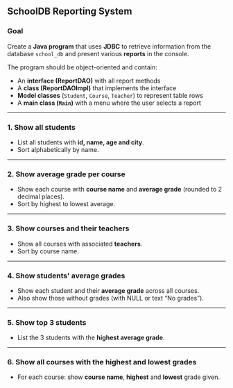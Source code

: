 ## SchoolDB Reporting System
### Goal
Create a **Java program** that uses **JDBC** to retrieve information from the database `school_db` and present various **reports** in the console.

The program should be object-oriented and contain:
* An **interface (ReportDAO)** with all report methods
* A **class (ReportDAOImpl)** that implements the interface
* **Model classes** (`Student`, `Course`, `Teacher`) to represent table rows
* A **main class (`Main`)** with a menu where the user selects a report

---

### 1. Show all students
* List all students with **id, name, age and city**.
* Sort alphabetically by name.

---

### 2. Show average grade per course
* Show each course with **course name** and **average grade** (rounded to 2 decimal places).
* Sort by highest to lowest average.

---

### 3. Show courses and their teachers
* Show all courses with associated **teachers**.
* Sort by course name.

---

### 4. Show students' average grades
* Show each student and their **average grade** across all courses.
* Also show those without grades (with NULL or text “No grades”).

---

### 5. Show top 3 students
* List the 3 students with the **highest average grade**.

---

### 6. Show all courses with the highest and lowest grades
* For each course: show **course name**, **highest** and **lowest** grade given.